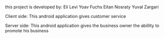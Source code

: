 this project is developed by:
Eli Levi
Yoav Fuchs
Eitan Nosraty
Yuval Zargari

Client side:
This android application gives customer service

Server side:
This android application gives the business owner the abillity to promote his business